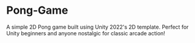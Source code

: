 # Pong-Game
A simple 2D Pong game built using Unity 2022's 2D template. Perfect for Unity beginners and anyone nostalgic for classic arcade action!
